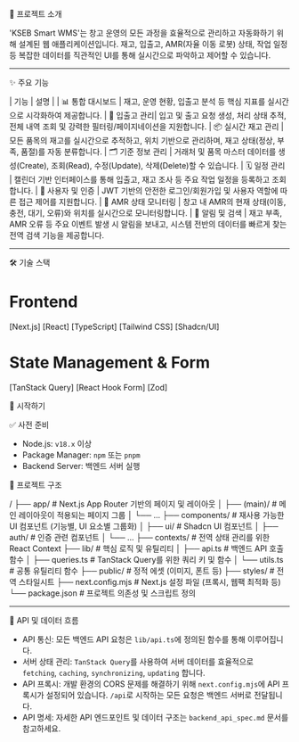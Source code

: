 

📜 프로젝트 소개

'KSEB Smart WMS'는 창고 운영의 모든 과정을 효율적으로 관리하고 자동화하기 위해 설계된 웹 애플리케이션입니다. 
재고, 입출고, AMR(자율 이동 로봇) 상태, 작업 일정 등 복잡한 데이터를 직관적인 UI를 통해 실시간으로 파악하고 제어할 수 있습니다.

---

✨ 주요 기능

| 기능 | 설명 |
| 📊 통합 대시보드 | 재고, 운영 현황, 입출고 분석 등 핵심 지표를 실시간으로 시각화하여 제공합니다. 
| 🚚 입출고 관리| 입고 및 출고 요청 생성, 처리 상태 추적, 전체 내역 조회 및 강력한 필터링/페이지네이션을 지원합니다. 
| 📦 실시간 재고 관리 | 모든 품목의 재고를 실시간으로 추적하고, 위치 기반으로 관리하며, 재고 상태(정상, 부족, 품절)를 자동 분류합니다. 
| 🗂️ 기준 정보 관리 | 거래처 및 품목 마스터 데이터를 생성(Create), 조회(Read), 수정(Update), 삭제(Delete)할 수 있습니다. 
| 🗓️ 일정 관리 | 캘린더 기반 인터페이스를 통해 입출고, 재고 조사 등 주요 작업 일정을 등록하고 조회합니다. 
| 🔐 사용자 및 인증 | JWT 기반의 안전한 로그인/회원가입 및 사용자 역할에 따른 접근 제어를 지원합니다. 
| 🤖 AMR 상태 모니터링 | 창고 내 AMR의 현재 상태(이동, 충전, 대기, 오류)와 위치를 실시간으로 모니터링합니다. 
| 🔔 알림 및 검색 | 재고 부족, AMR 오류 등 주요 이벤트 발생 시 알림을 보내고, 시스템 전반의 데이터를 빠르게 찾는 전역 검색 기능을 제공합니다. 

---

🛠️ 기술 스택

# Frontend
[Next.js]
[React]
[TypeScript]
[Tailwind CSS]
[Shadcn/UI]

# State Management & Form
[TanStack Query]
[React Hook Form]
[Zod]


🚀 시작하기

✅ 사전 준비

- Node.js: `v18.x` 이상
- Package Manager: `npm` 또는 `pnpm`
- Backend Server: 백엔드 서버 실행

📂 프로젝트 구조

/
├── app/              # Next.js App Router 기반의 페이지 및 레이아웃
│   ├── (main)/       # 메인 레이아웃이 적용되는 페이지 그룹
│   └── ...
├── components/       # 재사용 가능한 UI 컴포넌트 (기능별, UI 요소별 그룹화)
│   ├── ui/           # Shadcn UI 컴포넌트
│   ├── auth/         # 인증 관련 컴포넌트
│   └── ...
├── contexts/         # 전역 상태 관리를 위한 React Context
├── lib/              # 핵심 로직 및 유틸리티
│   ├── api.ts        # 백엔드 API 호출 함수
│   ├── queries.ts    # TanStack Query를 위한 쿼리 키 및 함수
│   └── utils.ts      # 공통 유틸리티 함수
├── public/           # 정적 에셋 (이미지, 폰트 등)
├── styles/           # 전역 스타일시트
├── next.config.mjs   # Next.js 설정 파일 (프록시, 웹팩 최적화 등)
└── package.json      # 프로젝트 의존성 및 스크립트 정의



---

🔗 API 및 데이터 흐름

- API 통신: 모든 백엔드 API 요청은 `lib/api.ts`에 정의된 함수를 통해 이루어집니다.
- 서버 상태 관리: `TanStack Query`를 사용하여 서버 데이터를 효율적으로 `fetching`, `caching`, `synchronizing`, `updating` 합니다.
- API 프록시: 개발 환경의 CORS 문제를 해결하기 위해 `next.config.mjs`에 API 프록시가 설정되어 있습니다. `/api`로 시작하는 모든 요청은 백엔드 서버로 전달됩니다.
- API 명세: 자세한 API 엔드포인트 및 데이터 구조는 `backend_api_spec.md` 문서를 참고하세요.

